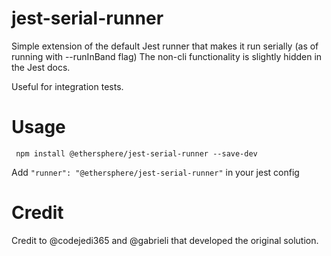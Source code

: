 # jest-serial-runner

Simple extension of the default Jest runner that makes it run serially (as of running with --runInBand flag)
The non-cli functionality is slightly hidden in the Jest docs.

Useful for integration tests.

# Usage

``` npm install @ethersphere/jest-serial-runner --save-dev```

Add ``` "runner": "@ethersphere/jest-serial-runner" ``` in your jest config

# Credit

Credit to @codejedi365 and @gabrieli that developed the original solution.
